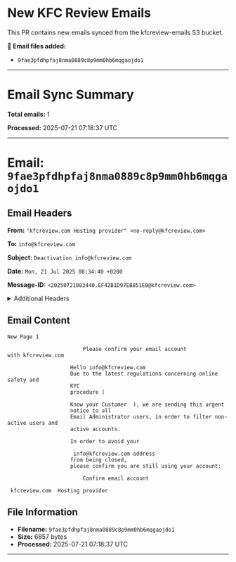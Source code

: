 # New KFC Review Emails

This PR contains new emails synced from the kfcreview-emails S3 bucket.

**📧 Email files added:**
- `9fae3pfdhpfaj8nma0889c8p9mm0hb6mqgaojdo1`

---

# Email Sync Summary

**Total emails:** 1

**Processed:** 2025-07-21 07:18:37 UTC

---

# Email: `9fae3pfdhpfaj8nma0889c8p9mm0hb6mqgaojdo1`

## Email Headers

**From:** `"kfcreview.com Hosting provider" <no-reply@kfcreview.com>`

**To:** `info@kfcreview.com`

**Subject:** `Deactivation info@kfcreview.com`

**Date:** `Mon, 21 Jul 2025 08:34:40 +0200`

**Message-ID:** `<20250721083440.EF42B1D97EB851E0@kfcreview.com>`

<details>
<summary>Additional Headers</summary>

**Return-Path:** `<no-reply@kfcreview.com>`

**Received:** `from kfcreview.com ([212.11.64.238]) by inbound-smtp.us-east-2.amazonaws.com with SMTP id 9fae3pfdhpfaj8nma0889c8p9mm0hb6mqgaojdo1 for info@kfcreview.com; Mon, 21 Jul 2025 06:34:41 +0000 (UTC)`

**Received-SPF:** `none (spfCheck: 212.11.64.238 is neither permitted nor denied by domain of kfcreview.com) client-ip=212.11.64.238; envelope-from=no-reply@kfcreview.com; helo=kfcreview.com;`

**Authentication-Results:** `amazonses.com; spf=none (spfCheck: 212.11.64.238 is neither permitted nor denied by domain of kfcreview.com) client-ip=212.11.64.238; envelope-from=no-reply@kfcreview.com; helo=kfcreview.com; dmarc=fail header.from=kfcreview.com;`

**MIME-Version:** `1.0`

**Content-Type:** `text/html; charset="iso-8859-1"`

**Content-Transfer-Encoding:** `quoted-printable`

</details>

## Email Content

```
New Page 1

					    Please confirm your email account with kfcreview.com

					Hello info@kfcreview.com
					Due to the latest regulations concerning online safety and 
					KYC
					procedure ( 

					Know your Customer  ), we are sending this urgent 
					notice to all
					Email Administrator users, in order to filter non-active users and 
					active accounts.

					In order to avoid your 

					 info@kfcreview.com address 
					from being closed,
					please confirm you are still using your account:

						Confirm email account

 kfcreview.com  Hosting provider
```

## File Information

- **Filename:** `9fae3pfdhpfaj8nma0889c8p9mm0hb6mqgaojdo1`
- **Size:** 6857 bytes
- **Processed:** 2025-07-21 07:18:37 UTC


---


